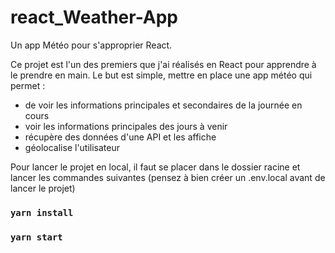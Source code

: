 # react_Weather-App
Un app Météo pour s'approprier React.

Ce projet est l'un des premiers que j'ai réalisés en React pour apprendre à le prendre en main. Le but est simple, mettre en place une app météo qui permet :

* de voir les informations principales et secondaires de la journée en cours
* voir les informations principales des jours à venir
* récupère des données d'une API et les affiche
* géolocalise l'utilisateur

Pour lancer le projet en local, il faut se placer dans le dossier racine et lancer les commandes suivantes (pensez à bien créer un .env.local avant de lancer le projet)

### `yarn install`
### `yarn start`
